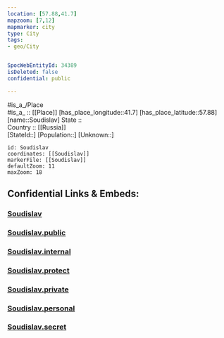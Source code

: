 ```yaml
---
location: [57.88,41.7] 
mapzoom: [7,12] 
mapmarker: city 
type: City
tags:
- geo/City


SpocWebEntityId: 34389
isDeleted: false
confidential: public

---
```

#is_a_/Place  
#is_a_ :: [[Place]] 
[has_place_longitude::41.7] 
[has_place_latitude::57.88] 
[name::Soudislav] 
State ::  
Country :: [[Russia]]  
[StateId::] 
[Population::] 
[Unknown::] 


```leaflet
id: Soudislav
coordinates: [[Soudislav]] 
markerFile: [[Soudislav]] 
defaultZoom: 11 
maxZoom: 18
```


## Confidential Links & Embeds: 

### [Soudislav](/_Standards/Earth/Continent/Europe/Europe~East/Russia/Russia~Central/Kostroma_Oblast/City/Soudislav.md) 

### [Soudislav.public](/_public/Earth/Continent/Europe/Europe~East/Russia/Russia~Central/Kostroma_Oblast/City/Soudislav.public.md) 

### [Soudislav.internal](/_internal/Earth/Continent/Europe/Europe~East/Russia/Russia~Central/Kostroma_Oblast/City/Soudislav.internal.md) 

### [Soudislav.protect](/_protect/Earth/Continent/Europe/Europe~East/Russia/Russia~Central/Kostroma_Oblast/City/Soudislav.protect.md) 

### [Soudislav.private](/_private/Earth/Continent/Europe/Europe~East/Russia/Russia~Central/Kostroma_Oblast/City/Soudislav.private.md) 

### [Soudislav.personal](/_personal/Earth/Continent/Europe/Europe~East/Russia/Russia~Central/Kostroma_Oblast/City/Soudislav.personal.md) 

### [Soudislav.secret](/_secret/Earth/Continent/Europe/Europe~East/Russia/Russia~Central/Kostroma_Oblast/City/Soudislav.secret.md)

